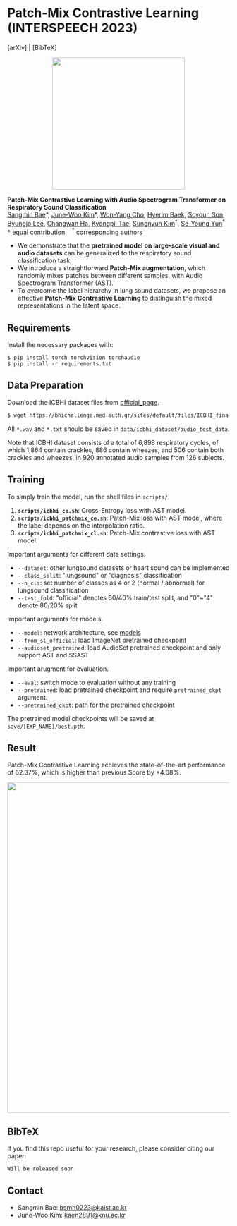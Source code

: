 # Patch-Mix Contrastive Learning (INTERSPEECH 2023)
[arXiv] | [BibTeX]


<p align="center">
<img width="300" src=https://github.com/raymin0223/patch-mix_contrastive_learning/files/11528013/final_overview.pdf>
</p>

**Patch-Mix Contrastive Learning with Audio Spectrogram Transformer on Respiratory Sound Classification**<br/>
[Sangmin Bae](https://www.raymin0223.com)\*,
[June-Woo Kim](https://github.com/kaen2891)\*,
[Won-Yang Cho](https://github.com/wonyangcho),
[Hyerim Baek](https://github.com/rimiyeyo),
[Soyoun Son](https://github.com/soyounson),
[Byungjo Lee](https://github.com/bzlee-bio),
[Changwan Ha](https://github.com/cwh1981),
[Kyongpil Tae](https://github.com/kyongpiltae),
[Sungnyun Kim](https://github.com/sungnyun)$^\dagger$,
[Se-Young Yun](https://fbsqkd.github.io)$^\dagger$ <br/>
\* equal contribution &nbsp;&nbsp; $^\dagger$ corresponding authors

- We demonstrate that the **pretrained model on large-scale visual and audio datasets** can be generalized to the respiratory sound classification task.
- We introduce a straightforward **Patch-Mix augmentation**, which randomly mixes patches between different samples, with Audio Spectrogram Transformer (AST).
- To overcome the label hierarchy in lung sound datasets, we propose an effective **Patch-Mix Contrastive Learning** to distinguish the mixed representations in the latent space.


## Requirements
Install the necessary packages with: 
```
$ pip install torch torchvision torchaudio
$ pip install -r requirements.txt
```


## Data Preparation
Download the ICBHI dataset files from [official_page](https://bhichallenge.med.auth.gr/ICBHI_2017_Challenge).     
```bash
$ wget https://bhichallenge.med.auth.gr/sites/default/files/ICBHI_final_database/ICBHI_final_database.zip
```
All `*.wav` and `*.txt` should be saved in `data/icbhi_dataset/audio_test_data`.     

Note that ICBHI dataset consists of a total of 6,898 respiratory cycles, 
of which 1,864 contain crackles, 886 contain wheezes, and 506 contain both crackles and wheezes, in 920 annotated audio samples from 126 subjects.


## Training 
To simply train the model, run the shell files in `scripts/`.    
1. **`scripts/icbhi_ce.sh`**: Cross-Entropy loss with AST model.
2. **`scripts/icbhi_patchmix_ce.sh`**: Patch-Mix loss with AST model, where the label depends on the interpolation ratio.
3. **`scripts/icbhi_patchmix_cl.sh`**: Patch-Mix contrastive loss with AST model.

Important arguments for different data settings.
- `--dataset`: other lungsound datasets or heart sound can be implemented
- `--class_split`: "lungsound" or "diagnosis" classification
- `--n_cls`: set number of classes as 4 or 2 (normal / abnormal) for lungsound classification
- `--test_fold`: "official" denotes 60/40% train/test split, and "0"~"4" denote 80/20% split

Important arguments for models.
- `--model`: network architecture, see [models](models/)
- `--from_sl_official`: load ImageNet pretrained checkpoint
- `--audioset_pretrained`: load AudioSet pretrained checkpoint and only support AST and SSAST

Important arugment for evaluation.
- `--eval`: switch mode to evaluation without any training
- `--pretrained`: load pretrained checkpoint and require `pretrained_ckpt` argument.
- `--pretrained_ckpt`: path for the pretrained checkpoint

The pretrained model checkpoints will be saved at `save/[EXP_NAME]/best.pth`.     

## Result

Patch-Mix Contrastive Learning achieves the state-of-the-art performance of 62.37%, which is higher than previous Score by +4.08%.
<p align="center">
<img width="750" src="https://github.com/raymin0223/patch-mix_contrastive_learning/assets/50742281/2a1d8b4c-b46d-423b-adbe-1d43334e7b7d">
</p>


## BibTeX
If you find this repo useful for your research, please consider citing our paper:

```
Will be released soon
```

## Contact
- Sangmin Bae: bsmn0223@kaist.ac.kr
- June-Woo Kim: kaen2891@knu.ac.kr

